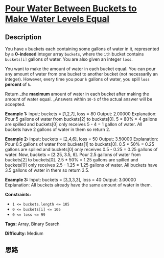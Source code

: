 # [Pour Water Between Buckets to Make Water Levels Equal][title]

## Description

You have `n` buckets each containing some gallons of water in it, represented
by a **0-indexed** integer array `buckets`, where the `ith` bucket contains
`buckets[i]` gallons of water. You are also given an integer `loss`.

You want to make the amount of water in each bucket equal. You can pour any
amount of water from one bucket to another bucket (not necessarily an
integer). However, every time you pour `k` gallons of water, you spill `loss`
**percent** of `k`.

Return _the **maximum** amount of water in each bucket after making the amount
of water equal. _Answers within `10-5` of the actual answer will be accepted.



**Example 1:**
            Input: buckets = [1,2,7], loss = 80    Output: 2.00000    Explanation: Pour 5 gallons of water from buckets[2] to buckets[0].    5 * 80% = 4 gallons are spilled and buckets[0] only receives 5 - 4 = 1 gallon of water.    All buckets have 2 gallons of water in them so return 2.    

**Example 2:**
            Input: buckets = [2,4,6], loss = 50    Output: 3.50000    Explanation: Pour 0.5 gallons of water from buckets[1] to buckets[0].    0.5 * 50% = 0.25 gallons are spilled and buckets[0] only receives 0.5 - 0.25 = 0.25 gallons of water.    Now, buckets = [2.25, 3.5, 6].    Pour 2.5 gallons of water from buckets[2] to buckets[0].    2.5 * 50% = 1.25 gallons are spilled and buckets[0] only receives 2.5 - 1.25 = 1.25 gallons of water.    All buckets have 3.5 gallons of water in them so return 3.5.    

**Example 3:**
            Input: buckets = [3,3,3,3], loss = 40    Output: 3.00000    Explanation: All buckets already have the same amount of water in them.    



**Constraints:**

  * `1 <= buckets.length <= 105`
  * `0 <= buckets[i] <= 105`
  * `0 <= loss <= 99`


**Tags:** Array, Binary Search

**Difficulty:** Medium

## 思路

[title]: https://leetcode-cn.com/problems/pour-water-between-buckets-to-make-water-levels-equal
